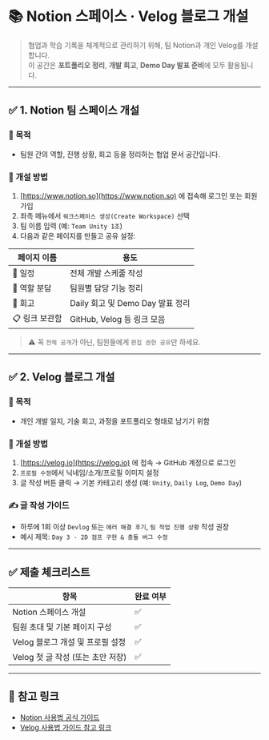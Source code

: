 # 📚 Notion 스페이스 · Velog 블로그 개설

> 협업과 학습 기록을 체계적으로 관리하기 위해, 팀 Notion과 개인 Velog를 개설합니다.  
> 이 공간은 **포트폴리오 정리**, **개발 회고**, **Demo Day 발표 준비**에 모두 활용됩니다.

---

## ✅ 1. Notion 팀 스페이스 개설

### 🔹 목적
- 팀원 간의 역할, 진행 상황, 회고 등을 정리하는 협업 문서 공간입니다.

### 🔹 개설 방법

1. [https://www.notion.so](https://www.notion.so) 에 접속해 로그인 또는 회원가입
2. 좌측 메뉴에서 `워크스페이스 생성(Create Workspace)` 선택
3. 팀 이름 입력 (예: `Team Unity 1조`)
4. 다음과 같은 페이지를 만들고 공유 설정:

| 페이지 이름 | 용도 |
|-------------|------|
| 📅 일정 | 전체 개발 스케줄 작성 |
| 📌 역할 분담 | 팀원별 담당 기능 정리 |
| 🧠 회고 | Daily 회고 및 Demo Day 발표 정리 |
| 📋 링크 보관함 | GitHub, Velog 등 링크 모음 |

> ⚠️ 꼭 `전체 공개`가 아닌, 팀원들에게 `편집 권한 공유`만 하세요.

---

## ✅ 2. Velog 블로그 개설

### 🔹 목적
- 개인 개발 일지, 기술 회고, 과정을 포트폴리오 형태로 남기기 위함

### 🔹 개설 방법

1. [https://velog.io](https://velog.io) 에 접속 → GitHub 계정으로 로그인
2. `프로필 수정`에서 닉네임/소개/프로필 이미지 설정
3. 글 작성 버튼 클릭 → 기본 카테고리 생성 (예: `Unity`, `Daily Log`, `Demo Day`)

### ✍️ 글 작성 가이드

- 하루에 1회 이상 `Devlog` 또는 `에러 해결 후기`, `팀 작업 진행 상황` 작성 권장
- 예시 제목: `Day 3 - 2D 점프 구현 & 충돌 버그 수정`

---

## ✅ 제출 체크리스트

| 항목 | 완료 여부 |
|------|-----------|
| Notion 스페이스 개설 | ✅ |
| 팀원 초대 및 기본 페이지 구성 | ✅ |
| Velog 블로그 개설 및 프로필 설정 | ✅ |
| Velog 첫 글 작성 (또는 초안 저장) | ✅ |

---

## 📎 참고 링크

- [Notion 사용법 공식 가이드](https://www.notion.so/help)
- [Velog 사용법 가이드 참고 링크](https://velog.io/@sangho5550/Velog-%EC%82%AC%EC%9A%A9%EB%B2%95-%EA%B0%9C%EB%B0%9C%EC%9E%90%EC%99%80-%EA%B8%B0%EC%88%A0-%EB%B8%94%EB%A1%9C%EA%B1%B0%EB%A5%BC-%EC%9C%84%ED%95%9C-%EA%B0%80%EC%9D%B4%EB%93%9C)
